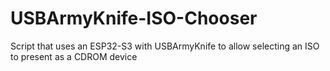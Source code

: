 # USBArmyKnife-ISO-Chooser
Script that uses an ESP32-S3 with USBArmyKnife to allow selecting an ISO to present as a CDROM device
